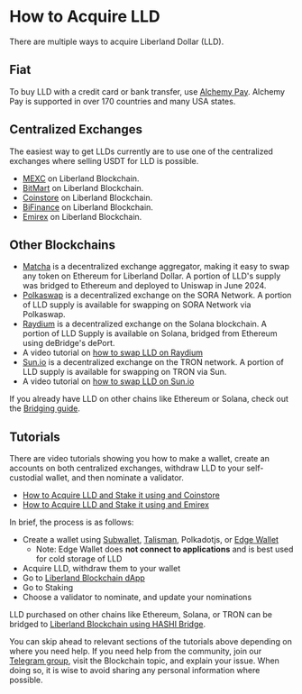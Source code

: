 # How to Acquire LLD

There are multiple ways to acquire Liberland Dollar (LLD). 

## Fiat

To buy LLD with a credit card or bank transfer, use [Alchemy Pay](https://ramp.alchemypay.org/?appId=N9lV3uIGF0y1amAE#/index). Alchemy Pay is supported in over 170 countries and many USA states.

## Centralized Exchanges

The easiest way to get LLDs currently are to use one of the centralized exchanges where selling USDT for LLD is possible.

 - [MEXC](https://www.mexc.com/exchange/LLD_USDT?_from=liberland) on Liberland Blockchain.
 - [BitMart](https://www.bitmart.com/trade/en-US?type=spot&symbol=LLD_USDT) on Liberland Blockchain.
 - [Coinstore](https://h5.coinstore.com/h5/signup?invitCode=IgwIq8) on Liberland Blockchain.
 - [BiFinance](https://www.bifinance.com/trade?symbol=LLD%2FUSDT) on Liberland Blockchain.
 - [Emirex](https://emirex.com/spot/trading/LLDUSDT) on Liberland Blockchain.

## Other Blockchains

 - [Matcha](https://matcha.xyz/tokens/ethereum/0x054c9d4c6f4ea4e14391addd1812106c97d05690?sellChain=1&sellAddress=0xdac17f958d2ee523a2206206994597c13d831ec7) is a decentralized exchange aggregator, making it easy to swap any token on Ethereum for Liberland Dollar. A portion of LLD's supply was bridged to Ethereum and deployed to Uniswap in June 2024.
 - [Polkaswap](https://polkaswap.io/#/swap/XOR/LLD) is a decentralized exchange on the SORA Network. A portion of LLD supply is available for swapping on SORA Network via Polkaswap.
 - [Raydium](https://raydium.io/swap/?inputMint=sol&outputMint=GwKKPsJdY5oWMJ8RReWLcvb82KzW6FKy2bKoYW7kHr16) is a decentralized exchange on the Solana blockchain. A portion of LLD Supply is available on Solana, bridged from Ethereum using deBridge's dePort.
  - A video tutorial on [how to swap LLD on Raydium](https://www.youtube.com/watch?v=dwsMvNtOR5E)
 - [Sun.io](https://sun.io/?lang=en-US#/v3/swap?t1=TC8QDMS2nLdWMT7iJwvtG5YH6XiGEJT6om&t0=T9yD14Nj9j7xAB4dbGeiX9h8unkKHxuWwb&type=swap) is a decentralized exchange on the TRON network. A portion of LLD supply is available for swapping on TRON via Sun.
  - A video tutorial on [how to swap LLD on Sun.io](https://www.youtube.com/watch?v=YIwfFZ58_8I)

If you already have LLD on other chains like Ethereum or Solana, check out the [Bridging guide](./cross-chain-bridge.md).

## Tutorials

There are video tutorials showing you how to make a wallet, create an accounts on both centralized exchanges, withdraw LLD to your self-custodial wallet, and then nominate a validator.

- [How to Acquire LLD and Stake it using and Coinstore](https://www.youtube.com/watch?v=531tOYdTWe8)
- [How to Acquire LLD and Stake it using and Emirex](https://www.youtube.com/watch?v=x8ZXKZK4M9k)

In brief, the process is as follows:

- Create a wallet using [Subwallet](https://subwallet.app), [Talisman](https://talisman.xyz), Polkadotjs, or [Edge Wallet](https://edge.app)
  - Note: Edge Wallet does **not connect to applications** and is best used for cold storage of LLD
- Acquire LLD, withdraw them to your wallet
- Go to [Liberland Blockchain dApp](https://blockchain.liberland.org) 
- Go to Staking
- Choose a validator to nominate, and update your nominations

LLD purchased on other chains like Ethereum, Solana, or TRON can be bridged to [Liberland Blockchain using HASHI Bridge](./cross-chain-bridge.md).

You can skip ahead to relevant sections of the tutorials above depending on where you need help. If you need help from the community, join our [Telegram group](https://t.me/liberlanders), visit the Blockchain topic, and explain your issue. When doing so, it is wise to avoid sharing any personal information where possible.
